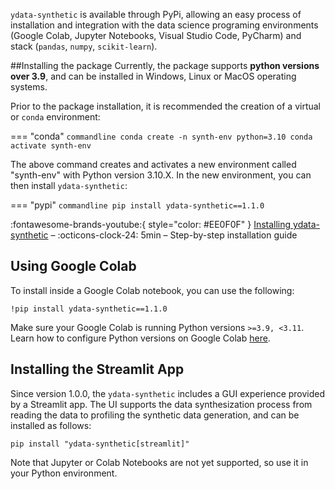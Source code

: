 
`ydata-synthetic` is available through PyPi, allowing an easy process of installation and integration with the data science programing environments (Google Colab, Jupyter Notebooks, Visual Studio Code, PyCharm) and stack (`pandas`, `numpy`, `scikit-learn`).

##Installing the package
Currently, the package supports **python versions over 3.9**, and can be installed in Windows, Linux or MacOS operating systems. 

Prior to the package installation, it is recommended the creation of a virtual or `conda` environment:

=== "conda"
    ``` commandline
    conda create -n synth-env python=3.10
    conda activate synth-env
    ```

The above command creates and activates a new environment called "synth-env" with Python version 3.10.X. In the new environment, you can then install `ydata-synthetic`:

=== "pypi"
    ``` commandline
    pip install ydata-synthetic==1.1.0
    ```

:fontawesome-brands-youtube:{ style="color: #EE0F0F" }
[Installing ydata-synthetic](https://www.youtube.com/watch?v=aESmGcxtBdU) – :octicons-clock-24:
5min – Step-by-step installation guide

## Using Google Colab
To install inside a Google Colab notebook, you can use the following:

``` commandline
!pip install ydata-synthetic==1.1.0
```

Make sure your Google Colab is running Python versions `>=3.9, <3.11`. Learn how to configure Python versions on Google Colab [here](https://stackoverflow.com/questions/68657341/how-can-i-update-google-colabs-python-version/68658479#68658479).


## Installing the Streamlit App
Since version 1.0.0, the `ydata-synthetic` includes a GUI experience provided by a Streamlit app. The UI supports the data synthesization process from reading the data to profiling the synthetic data generation, and can be installed as follows:

``` commandline
pip install "ydata-synthetic[streamlit]"
```

Note that Jupyter or Colab Notebooks are not yet supported, so use it in your Python environment.

